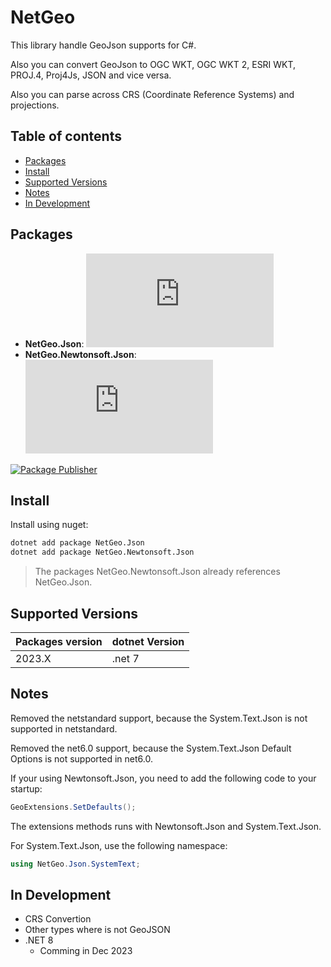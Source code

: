 # NetGeo

This library handle GeoJson supports for C#.

Also you can convert GeoJson to OGC WKT, OGC WKT 2, ESRI WKT, PROJ.4, Proj4Js, JSON and vice versa.

Also you can parse across CRS (Coordinate Reference Systems) and projections.

## Table of contents

  - [Packages](#packages)
  - [Install](#install)
  - [Supported Versions](#supported-versions)
  - [Notes](#notes)
  - [In Development](#in-development)
  
## Packages
- **NetGeo.Json**: [![NuGet](https://img.shields.io/nuget/v/NetGeo.Json?style=flat)](https://www.nuget.org/packages/NetGeo.Json/)
- **NetGeo.Newtonsoft.Json**: [![NuGet](https://img.shields.io/nuget/v/NetGeo.Newtonsoft.Json?style=flat)](https://www.nuget.org/packages/NetGeo.Newtonsoft.Json/)

[![Package Publisher](https://github.com/schivei/netgeo/actions/workflows/main.yml/badge.svg)](https://github.com/schivei/netgeo/actions/workflows/main.yml)

## Install

Install using nuget:

```sh
dotnet add package NetGeo.Json
dotnet add package NetGeo.Newtonsoft.Json
```

> The packages NetGeo.Newtonsoft.Json already references NetGeo.Json.

## Supported Versions

| Packages version | dotnet Version |
| ---------------- | -------------- |
|      2023.X      | .net 7         |

## Notes

Removed the netstandard support, because the System.Text.Json is not supported in netstandard.

Removed the net6.0 support, because the System.Text.Json Default Options is not supported in net6.0.

If your using Newtonsoft.Json, you need to add the following code to your startup:

```csharp
GeoExtensions.SetDefaults();
```

The extensions methods runs with Newtonsoft.Json and System.Text.Json.

For System.Text.Json, use the following namespace:

```csharp
using NetGeo.Json.SystemText;
```

## In Development

* CRS Convertion
* Other types where is not GeoJSON
* .NET 8
  * Comming in Dec 2023 
